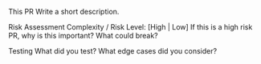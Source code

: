 This PR
Write a short description.

Risk Assessment
Complexity / Risk Level: [High | Low]
If this is a high risk PR, why is this important? What could break?

Testing
What did you test? What edge cases did you consider?
